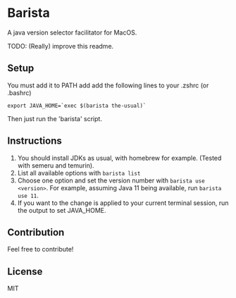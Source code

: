 # Barista
A java version selector facilitator for MacOS.

TODO: (Really) improve this readme.
## Setup
You must add it to PATH add add the following lines to your .zshrc (or .bashrc)
```
export JAVA_HOME=`exec $(barista the-usual)`
```
Then just run the 'barista' script.


## Instructions
1. You should install JDKs as usual, with homebrew for example. (Tested with semeru and temurin).
2. List all available options with `barista list`
3. Choose one option and set the version number with
`barista use <version>`.
For example, assuming Java 11 being available, run `barista use 11`.
4. If you want to the change is applied to your current terminal session, run the output to set JAVA_HOME.

## Contribution
Feel free to contribute!

## License
MIT